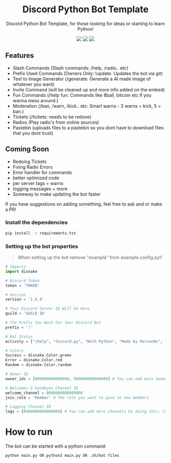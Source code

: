 
<h1 align="center">
  Discord Python Bot Template
</h1>

<p align="center">Discord Python Bot Template, for those looking for ideas or starting to learn Python!<p>
<p align="center">
  <a href="//github.com/Person0z/discord.py-template"><img src="https://img.shields.io/github/repo-size/Person0z/discord.py-template"></a>
  <a href="//github.com/Person0z/discord.py-template/commits"><img src="https://img.shields.io/github/last-commit/Person0z/discord.py-template"></a>
  <a href="//github.com/Person0z/discord.py-template/contributors"><img src="https://img.shields.io/github/contributors/Person0z/discord.py-template"></a>
</p>

## Features

- Slash Commands (Slash commands: /help, /radio.. etc)
- Prefix Used Commands (Owners Only: !update. Updates the bot via git)
- Text to Image Generator (/generate: Generate a AI made image of whatever you want)
- Invite Command (will be cleaned up and more info added on the embed)
- Fun Commands (/help fun: Commands like 8ball, bitcoin etc if you wanna mess around.)
- Moderation (/ban, /warn, /kick.. etc: Smart warns - 3 warns = kick, 5 = ban.)
- Tickets (/tickets: needs to be redone)
- Radios (Play radio's from online sources)
- Pastebin (uploads files to a pastebin so you dont have to download files that you dont trust)

## Coming Soon
- Redoing Tickets
- Fixing Radio Errors
- Error handler for commands
- better optimized code
- per server tags + warns
- logging messages + more
- Someway to make updating the bot faster

If you have suggestions on adding something, feel free to ask and or make a PR!

### Install the dependencies

```sh
pip install -r requirements.txt
```

### Setting up the bot properties

> When setting up the bot remove "example" from example.config.py!!

```python
# Imports
import disnake

# Discord Token
token = 'TOKEN'

# Version
version = '1.5.4'

# Your Discord Server ID Will Go Here 
guild = 'GUILD ID'

# The Prefix You Want For Your Discord Bot
prefix = '!'

# Bot Status
activity = ["/help", "discord.py", "With Python", "Made by Person0z", "v1.5.3"]

# Colors
Success = disnake.Color.green
Error = disnake.Color.red
Random = disnake.Color.random

# Owner ID
owner_ids = [000000000000000, 000000000000000] # You can add more owner ids by adding a comma and the id

# Welcomes & Goodbyes Channel ID
welcome_channel = 0000000000000000
join_role = 'Member' # The role you want to give to new members

# Logging Channel ID
logs = [0000000000000000] # You can add more channels by doing this: [channel_id, channel_id, channel_id]
```

# How to run
The bot can be started with a python command:
```sh
python main.py OR python3 main.py OR .sh/bat files
```
